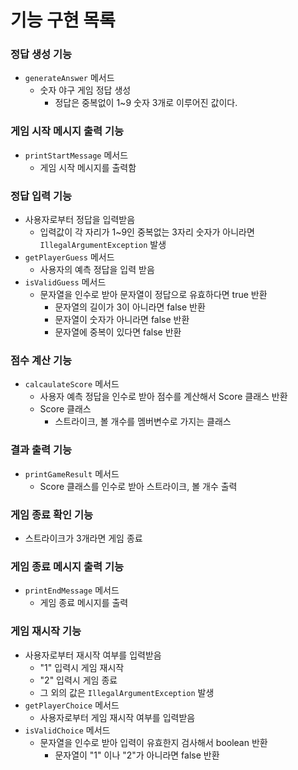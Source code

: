 # 기능 구현 목록
### 정답 생성 기능
- `generateAnswer` 메서드
  - 숫자 야구 게임 정답 생성
    - 정답은 중복없이 1~9 숫자 3개로 이루어진 값이다.
### 게임 시작 메시지 출력 기능
- `printStartMessage` 메서드
  - 게임 시작 메시지를 출력함
### 정답 입력 기능
- 사용자로부터 정답을 입력받음
  - 입력값이 각 자리가 1~9인 중복없는 3자리 숫자가 아니라면 `IllegalArgumentException` 발생
- `getPlayerGuess` 메서드
  - 사용자의 예측 정답을 입력 받음
- `isValidGuess` 메서드
  - 문자열을 인수로 받아 문자열이 정답으로 유효하다면 true 반환
    - 문자열의 길이가 3이 아니라면 false 반환
    - 문자열이 숫자가 아니라면 false 반환
    - 문자열에 중복이 있다면 false 반환
### 점수 계산 기능
- `calcaulateScore` 메서드
  - 사용자 예측 정답을 인수로 받아 점수를 계산해서 Score 클래스 반환 
  - Score 클래스
    - 스트라이크, 볼 개수를 멤버변수로 가지는 클래스
### 결과 출력 기능
- `printGameResult` 메서드
  - Score 클래스를 인수로 받아 스트라이크, 볼 개수 출력
### 게임 종료 확인 기능
- 스트라이크가 3개라면 게임 종료
### 게임 종료 메시지 출력 기능
- `printEndMessage` 메서드
  - 게임 종료 메시지를 출력
### 게임 재시작 기능
- 사용자로부터 재시작 여부를 입력받음
  - "1" 입력시 게임 재시작
  - "2" 입력시 게임 종료
  - 그 외의 값은 `IllegalArgumentException` 발생
- `getPlayerChoice` 메서드
  - 사용자로부터 게임 재시작 여부를 입력받음
- `isValidChoice` 메서드
  - 문자열을 인수로 받아 입력이 유효한지 검사해서 boolean 반환
    - 문자열이 "1" 이나 "2"가 아니라면 false 반환
